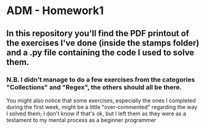# ADM - Homework1

## In this repository you'll find the PDF printout of the exercises I've done (inside the stamps folder) and a .py file containing the code I used to solve them. 
### N.B. I didn't manage to do a few exercises from the categories "Collections" and "Regex", the others should all be there. 

You might also notice that some exercises, especially the ones I completed during the first week, might be a little "over-commented" regarding the way I solved them; I don't know if that's ok, but I left them as they were as a testament to my mental process as a beginner programmer
